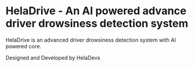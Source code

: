 # HelaDrive - An AI powered advance driver drowsiness detection system

HelaDrive is an advanced driver drowsiness detection system with AI powered core.


Designed and Developed by HelaDevs
